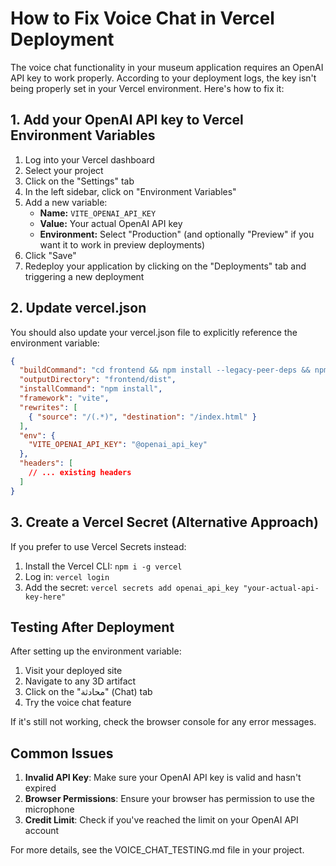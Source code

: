 # How to Fix Voice Chat in Vercel Deployment

The voice chat functionality in your museum application requires an OpenAI API key to work properly. According to your deployment logs, the key isn't being properly set in your Vercel environment. Here's how to fix it:

## 1. Add your OpenAI API key to Vercel Environment Variables

1. Log into your Vercel dashboard
2. Select your project 
3. Click on the "Settings" tab
4. In the left sidebar, click on "Environment Variables"
5. Add a new variable:
   - **Name:** `VITE_OPENAI_API_KEY`
   - **Value:** Your actual OpenAI API key
   - **Environment:** Select "Production" (and optionally "Preview" if you want it to work in preview deployments)
6. Click "Save"
7. Redeploy your application by clicking on the "Deployments" tab and triggering a new deployment

## 2. Update vercel.json

You should also update your vercel.json file to explicitly reference the environment variable:

```json
{
  "buildCommand": "cd frontend && npm install --legacy-peer-deps && npm run build",
  "outputDirectory": "frontend/dist",
  "installCommand": "npm install",
  "framework": "vite",
  "rewrites": [
    { "source": "/(.*)", "destination": "/index.html" }
  ],
  "env": {
    "VITE_OPENAI_API_KEY": "@openai_api_key"
  },
  "headers": [
    // ... existing headers
  ]
}
```

## 3. Create a Vercel Secret (Alternative Approach)

If you prefer to use Vercel Secrets instead:

1. Install the Vercel CLI: `npm i -g vercel`
2. Log in: `vercel login`
3. Add the secret: `vercel secrets add openai_api_key "your-actual-api-key-here"`

## Testing After Deployment

After setting up the environment variable:

1. Visit your deployed site
2. Navigate to any 3D artifact
3. Click on the "محادثة" (Chat) tab
4. Try the voice chat feature

If it's still not working, check the browser console for any error messages.

## Common Issues

1. **Invalid API Key**: Make sure your OpenAI API key is valid and hasn't expired
2. **Browser Permissions**: Ensure your browser has permission to use the microphone
3. **Credit Limit**: Check if you've reached the limit on your OpenAI API account

For more details, see the VOICE_CHAT_TESTING.md file in your project.
